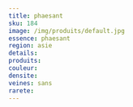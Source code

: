 ```yaml
---
title: phaesant
sku: 184
image: /img/produits/default.jpg
essence: phaesant
region: asie
details: 
produits:
couleur: 
densite: 
veines: sans
rarete: 
---
```

